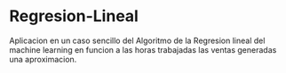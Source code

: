 # Regresion-Lineal
Aplicacion en un caso sencillo del Algoritmo de la Regresion lineal del machine learning en funcion a las horas trabajadas las ventas generadas una aproximacion.
